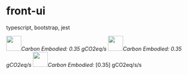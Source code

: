# front-ui
typescript, bootstrap, jest

<image width="40" height="40" src="https://if.greensoftware.foundation/img/logo.svg"><span style="color:#green">*Carbon Embodied: 0.35 gCO2eq/s*</span>
<image width="40" height="40" src="https://if.greensoftware.foundation/img/logo.svg"><span style="color:#green">*Carbon Embodied: 0.35 gCO2eq/s*</span>
<image width="40" height="40" src="https://if.greensoftware.foundation/img/logo.svg"><span style="color:#green">*Carbon Embodied:* [0.35] gCO2eq/s/s</span>
